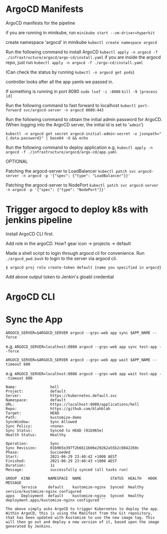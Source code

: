 # ArgoCD Manifests

ArgoCD manifests for the pipeline

if you are running in minikube, run
`minikube start --vm-driver=hyperkit`

create namespace 'argocd' in minikube
`kubectl create namespace argocd`

Run the following command to install ArgoCD
`kubectl apply -n argocd -f ./infrastructure/argocd/argo-cd/install.yaml`
if you are inside the argocd repo, just run
`kubectl apply -n argocd -f ./argo-cd/install.yaml`

(Can check the status by running `kubectl -n argocd get pods`)

controller looks after all the app yamls we passed in.

If something is running in port 8080
`sudo lsof -i :8080`
`kill -9 [process id]`

Run the following command to fast forward to localhost
`kubectl port-forward svc/argocd-server -n argocd 8080:443`

Run the following command to obtain the initial admin password for ArgoCD.
(When logging into the ArgoCD server, the initial id is set to '`admin`')

`kubectl -n argocd get secret argocd-initial-admin-secret -o jsonpath="{.data.password}" | base64 -d && echo`

Run the following command to deploy application
e.g. `kubectl apply -n argocd -f ./infrastructure/argocd/argo-cd/app.yaml`


OPTIONAL

Patching the argocd-server to LoadBalancer
`kubectl patch svc argocd-server -n argocd -p '{"spec": {"type": "LoadBalancer"}}'`

Patching the argocd-server to NodePort
`kubectl patch svc argocd-server -n argocd -p '{"spec": {"type": "NodePort"}}'`

# Trigger argocd to deploy k8s with jenkins pipeline

Install ArgoCD CLI first.

Add role in the argoCD.
How? gear icon -> projects -> default

Made a shell script to login through argocd cli for convenience. Run `./argocd_pwd.bash` to login to the server via argocd cli.


`$ argocd proj role create-token default {name you specified in argocd}`

Add above output token to Jenkin's gloabl credential 


# ArgoCD CLI
# Sync the App


`ARGOCD_SERVER=$ARGOCD_SERVER argocd --grpc-web app sync $APP_NAME --force`

e.g. `ARGOCD_SERVER=localhost:8080 argocd --grpc-web app sync test-app --force`


`ARGOCD_SERVER=$ARGOCD_SERVER argocd --grpc-web app wait $APP_NAME --timeout 600`

e.g. `ARGOCD_SERVER=localhost:8080 argocd --grpc-web app wait test-app --timeout 600`

```
Name:               hell
Project:            default
Server:             https://kubernetes.default.svc
Namespace:          default
URL:                https://localhost:8080/applications/hell
Repo:               https://github.com/blahblah
Target:             HEAD
Path:               kustomize-demo
SyncWindow:         Sync Allowed
Sync Policy:        <none>
Sync Status:        Synced to HEAD (01b965e)
Health Status:      Healthy

Operation:          Sync
Sync Revision:      01b965e397f2b6611b06e29262a55b2c0842260c
Phase:              Succeeded
Start:              2021-06-29 23:40:42 +1000 AEST
Finished:           2021-06-29 23:40:43 +1000 AEST
Duration:           1s
Message:            successfully synced (all tasks run)

GROUP  KIND        NAMESPACE  NAME             STATUS  HEALTH   HOOK  MESSAGE
       Service     default    kustomize-nginx  Synced  Healthy        service/kustomize-nginx configured
apps   Deployment  default    kustomize-nginx  Synced  Healthy        deployment.apps/kustomize-nginx configured```

The above simply asks ArgoCD to trigger Kubernetes to deploy the app. Within ArgoCD, this is using the Manifest from the Git repository, that has been updated with Kustomize to use the new image tag. This will then go out and deploy a new version of it, based upon the image generated by Jenkins.
